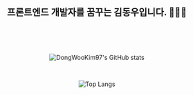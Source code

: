 <div align="center"><h2> 프론트엔드 개발자를 꿈꾸는 김동우입니다. 👋🙆‍♂️</h2>
  
<br>
<br> 
<br>
   
    

   

  


![DongWooKim97's GitHub stats](https://github-readme-stats.vercel.app/api?username=DongWooKim97&show_icons=true&theme=white)

<br>



 

![Top Langs](https://github-readme-stats.vercel.app/api/top-langs/?username=DongWooKim97&layout=compact&theme=white)

  
  </div>


<!--
**DongWooKim97/DongWooKim97** is a ✨ _special_ ✨ repository because its `README.md` (this file) appears on your GitHub profile.

Here are some ideas to get you started:

- 🔭 I’m currently working on ...
- 🌱 I’m currently learning ...
- 👯 I’m looking to collaborate on ...
- 🤔 I’m looking for help with ...
- 💬 Ask me about ...
- 📫 How to reach me: ...
- 😄 Pronouns: ...
- ⚡ Fun fact: ...
-->
